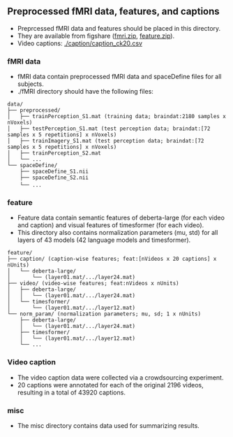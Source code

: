 ## Preprocessed fMRI data, features, and captions
- Preprcessed fMRI data and features should be placed in this directory.
- They are available from figshare (<a href="https://figshare.com/ndownloader/files/46336531">fmri.zip</a>, <a href="https://figshare.com/ndownloader/files/46336429">feature.zip</a>).
- Video captions: [./caption/caption_ck20.csv](./caption/caption_ck20.csv)

### fMRI data
- fMRI data contain preprocessed fMRI data and spaceDefine files for all subjects.
- ./fMRI directory should have the following files:
```plaintext
data/
├── preprocessed/
│   ├── trainPerception_S1.mat (training data; braindat:2180 samples x nVoxels)
│   ├── testPerception_S1.mat (test perception data; braindat:[72 samples x 5 repetitions] x nVoxels)
│   ├── trainImagery_S1.mat (test perception data; braindat:[72 samples x 5 repetitions] x nVoxels)
│   ├── trainPerception_S2.mat
│   └── ...
└── spaceDefine/
    ├── spaceDefine_S1.nii
    ├── spaceDefine_S2.nii
    └── ...　       
```
### feature
- Feature data contain semantic features of deberta-large (for each video and caption) and visual features of timesformer (for each video).
- This directory also contains normalization parameters (mu, std) for all layers of 43 models (42 language models and timesformer).
```plaintext
feature/
├── caption/ (caption-wise features; feat:[nVideos x 20 captions] x nUnits)
│   └── deberta-large/
│       └── (layer01.mat/.../layer24.mat) 
├── video/ (video-wise features; feat:nVideos x nUnits)
│   ├── deberta-large/
│   │   └── (layer01.mat/.../layer24.mat) 
│   └── timesformer/
│       └── (layer01.mat/.../layer12.mat)
└── norm_param/ (normalization parameters; mu, sd; 1 x nUnits)
    ├── deberta-large/
    │   └── (layer01.mat/.../layer24.mat) 
    ├── timesformer/
    │   └── (layer01.mat/.../layer12.mat)
    └── ...
```
### Video caption
- The video caption data were collected via a crowdsourcing experiment.
- 20 captions were annotated for each of the original 2196 videos, resulting in a total of 43920 captions.

### misc
- The misc directory contains data used for summarizing results. 
